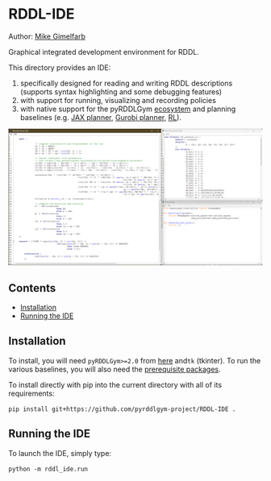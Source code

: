 # RDDL-IDE

Author: [Mike Gimelfarb](https://mike-gimelfarb.github.io)

Graphical integrated development environment for RDDL.

This directory provides an IDE:
1. specifically designed for reading and writing RDDL descriptions (supports syntax highlighting and some debugging features)
2. with support for running, visualizing and recording policies
3. with native support for the pyRDDLGym [ecosystem](https://github.com/pyrddlgym-project) and planning baselines (e.g. [JAX planner](https://github.com/pyrddlgym-project/pyRDDLGym-jax), [Gurobi planner](https://github.com/pyrddlgym-project/pyRDDLGym-gurobi), [RL](https://github.com/pyrddlgym-project/pyRDDLGym-rl)).

<p align="center">
<img src="screenshot.png" margin=0/>
</p>

## Contents
- [Installation](#installation)
- [Running the IDE](#running-the-ide)

## Installation

To install, you will need ``pyRDDLGym>=2.0`` from [here](https://github.com/pyrddlgym-project/pyRDDLGym) 
and``tk`` (tkinter). To run the various baselines, you will also need the 
[prerequisite packages](https://github.com/pyrddlgym-project). 

To install directly with pip into the current directory with all of its requirements:

```shell
pip install git+https://github.com/pyrddlgym-project/RDDL-IDE .
```

## Running the IDE

To launch the IDE, simply type:

```shell
python -m rddl_ide.run
```
